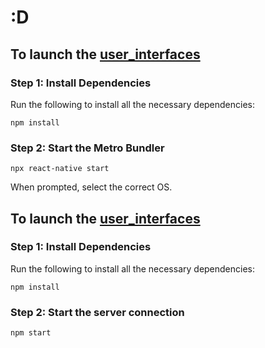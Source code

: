 # :D

## To launch the [user_interfaces](https://github.com/ManarDEHMANI/EcoScan/tree/main/user_interfaces/frontend)


### Step 1: Install Dependencies
Run the following to install all the necessary dependencies:
```
npm install
```

### Step 2: Start the Metro Bundler
```
npx react-native start
```
When prompted, select the correct OS.

## To launch the [user_interfaces](https://github.com/ManarDEHMANI/EcoScan/tree/main/user_interfaces/backend)

### Step 1: Install Dependencies
Run the following to install all the necessary dependencies:
```
npm install
```

### Step 2: Start the server connection
```
npm start
```
